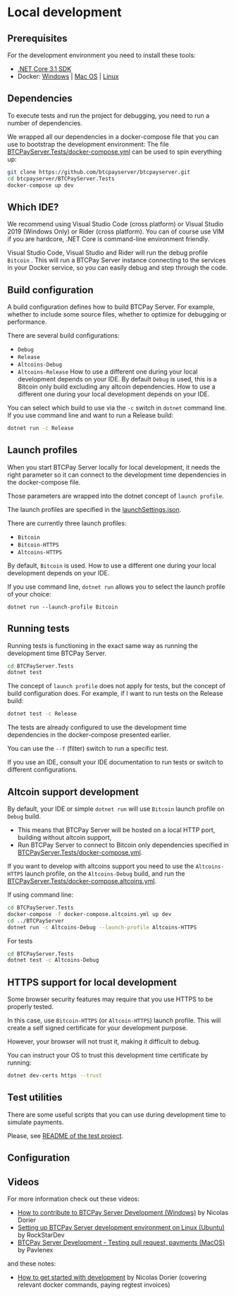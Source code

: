 # Local development

## Prerequisites

For the development environment you need to install these tools:

* [.NET Core 3.1 SDK](https://dotnet.microsoft.com/download)
* Docker: [Windows](https://docs.docker.com/docker-for-windows/install/) | [Mac OS](https://docs.docker.com/docker-for-mac/install/) | [Linux](https://docs.docker.com/install/linux/docker-ce/ubuntu/)

## Dependencies

To execute tests and run the project for debugging, you need to run a number of dependencies.

We wrapped all our dependencies in a docker-compose file that you can use to bootstrap the development environment:
The file [BTCPayServer.Tests/docker-compose.yml](https://github.com/btcpayserver/btcpayserver/blob/master/BTCPayServer.Tests/docker-compose.yml) can be used to spin everything up:

```bash
git clone https://github.com/btcpayserver/btcpayserver.git
cd btcpayserver/BTCPayServer.Tests
docker-compose up dev
```

## Which IDE?

We recommend using Visual Studio Code (cross platform) or Visual Studio 2019 (Windows Only) or Rider (cross platform).
You can of course use VIM if you are hardcore, .NET Core is command-line environment friendly.

Visual Studio Code, Visual Studio and Rider will run the debug profile `Bitcoin` .
This will run a BTCPay Server instance connecting to the services in your Docker service, so you can easily debug and step through the code.

## Build configuration

A build configuration defines how to build BTCPay Server. For example, whether to include some source files, whether to optimize for debugging or performance.

There are several build configurations:
* `Debug`
* `Release`
* `Altcoins-Debug`
* `Altcoins-Release`
How to use a different one during your local development depends on your IDE.
By default `Debug` is used, this is a Bitcoin only build excluding any altcoin dependencies. How to use a different one during your local development depends on your IDE.

You can select which build to use via the `-c` switch in `dotnet` command line. If you use command line and want to run a Release build:

```bash
dotnet run -c Release
```

## Launch profiles

When you start BTCPay Server locally for local development, it needs the right parameter so it can connect to the development time dependencies in the docker-compose file.

Those parameters are wrapped into the dotnet concept of `launch profile`.

The launch profiles are specified in the [launchSettings.json](https://github.com/btcpayserver/btcpayserver/blob/master/BTCPayServer/Properties/launchSettings.json).

There are currently three launch profiles: 
* `Bitcoin`
* `Bitcoin-HTTPS`
* `Altcoins-HTTPS`

By default, `Bitcoin` is used. How to use a different one during your local development depends on your IDE.

If you use command line, `dotnet run` allows you to select the launch profile of your choice:

```
dotnet run --launch-profile Bitcoin
```

## Running tests

Running tests is functioning in the exact same way as running the development time BTCPay Server.

```bash
cd BTCPayServer.Tests
dotnet test
```

The concept of `launch profile` does not apply for tests, but the concept of build configuration does. For example, if I want to run tests on the Release build:

```bash
dotnet test -c Release
```

The tests are already configured to use the development time dependencies in the docker-compose presented earlier.

You can use the `--f` (filter) switch to run a specific test.

If you use an IDE, consult your IDE documentation to run tests or switch to different configurations.

## Altcoin support development

By default, your IDE or simple `dotnet run` will use `Bitcoin` launch profile on `Debug` build.

* This means that BTCPay Server will be hosted on a local HTTP port, building without altcoin support,
* Run BTCPay Server to connect to Bitcoin only dependencies specified in [BTCPayServer.Tests/docker-compose.yml](https://github.com/btcpayserver/btcpayserver/blob/master/BTCPayServer.Tests/docker-compose.yml).

If you want to develop with altcoins support you need to use the `Altcoins-HTTPS` launch profile, on the `Altcoins-Debug` build, and run the [BTCPayServer.Tests/docker-compose.altcoins.yml](https://github.com/btcpayserver/btcpayserver/blob/master/BTCPayServer.Tests/docker-compose.altcoins.yml).

If using command line:

```bash
cd BTCPayServer.Tests
docker-compose -f docker-compose.altcoins.yml up dev
cd ../BTCPayServer
dotnet run -c Altcoins-Debug --launch-profile Altcoins-HTTPS
```

For tests

```bash
cd BTCPayServer.Tests
dotnet test -c Altcoins-Debug
```

## HTTPS support for local development

Some browser security features may require that you use HTTPS to be properly tested.

In this case, use `Bitcoin-HTTPS` (or `Altcoin-HTTPS`) launch profile. This will create a self signed certificate for your development purpose.

However, your browser will not trust it, making it difficult to debug.

You can instruct your OS to trust this development time certificate by running:
```bash
dotnet dev-certs https --trust
```

## Test utilities

There are some useful scripts that you can use during development time to simulate payments.

Please, see [README of the test project](https://github.com/btcpayserver/btcpayserver/blob/master/BTCPayServer.Tests/README.md).

## Configuration

## Videos

For more information check out these videos:

* [How to contribute to BTCPay Server Development (Windows)](https://youtube.com/watch?v=ZePbMPSIvHM) by Nicolas Dorier
* [Setting up BTCPay Server development environment on Linux (Ubuntu)](https://youtube.com/watch?v=j486T_Rk-yw) by RockStarDev
* [BTCPay Server Development - Testing pull request, payments (MacOS)](https://youtube.com/watch?v=GWR_CcMsEV0) by Pavlenex

and these notes:

* [How to get started with development](https://github.com/btcpayserver/btcpayserver/blob/master/BTCPayServer.Tests/README.md) by Nicolas Dorier (covering relevant docker commands, paying regtest invoices)
